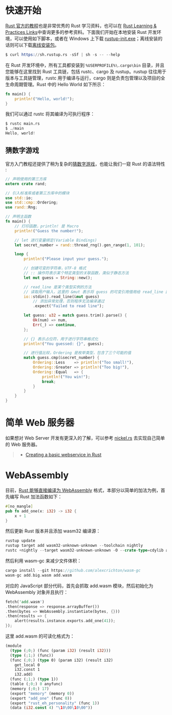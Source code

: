 # 快速开始

[Rust 官方的教程](https://parg.co/UPm)也是非常优秀的 Rust 学习资料，也可以在 [Rust Learning & Practices Links](https://parg.co/UZ6)中查询更多的参考资料。下面我们开始在本地安装 Rust 开发环境，可以使用如下脚本，或者在 Windows 上下载 [rustup-init.exe](https://static.rust-lang.org/rustup/dist/i686-pc-windows-gnu/rustup-init.exe)；离线安装的话则可以下载[离线安装包](https://www.rust-lang.org/en-US/other-installers.html)。

```s
$ curl https://sh.rustup.rs -sSf | sh -s -- --help
```

在 Rust 开发环境中，所有工具都安装到 `%USERPROFILE%\.cargo\bin` 目录，并且您能够在这里找到 Rust 工具链，包括 rustc、cargo 及 rustup。rustup 往往用于版本与工具链管理，rustc 用于编译与运行，cargo 则是负责包管理以及项目的全生命周期管理。Rust 中的 Hello World 如下所示：

```rs
fn main() {
    println!("Hello, world!");
}
```

我们可以通过 rustc 将其编译为可执行程序：

```s
$ rustc main.rs
$ ./main
Hello, world!
```

## 猜数字游戏

官方入门教程还提供了稍为复杂的[猜数字游戏](https://parg.co/UZE)，也能让我们一窥 Rust 的语法特性 :

```rs
// 声明使用的第三方库
extern crate rand;

// 引入标准库或者第三方库中的模块
use std::io;
use std::cmp::Ordering;
use rand::Rng;

// 声明主函数
fn main() {
    // 打印函数，println! 是 Macro
    println!("Guess the number!");

    // let 进行变量绑定(Variable Bindings)
    let secret_number = rand::thread_rng().gen_range(1, 101);

    loop {
        println!("Please input your guess.");

        // 创建可变的字符串，UTF-8 格式
        // :: 操作符表示某个特定类型的关联函数，类似于静态方法
        let mut guess = String::new();

        // read_line 是某个类型实例的方法
        // 读取用户输入，这里的 &mut 表示将 guess 的可变引用借用给 read_line 函数
        io::stdin().read_line(&mut guess)
            // 添加异常处理，否则程序无法编译通过
            .expect("Failed to read line");

        let guess: u32 = match guess.trim().parse() {
            Ok(num) => num,
            Err(_) => continue,
        };

        // {} 表示占位符，用于进行字符串格式化
        println!("You guessed: {}", guess);

        // 进行值比较，Ordering 是枚举类型，包含了三个可能的值
        match guess.cmp(&secret_number) {
            Ordering::Less    => println!("Too small!"),
            Ordering::Greater => println!("Too big!"),
            Ordering::Equal   => {
                println!("You win!");
                break;
            }
        }
    }
}
```

# 简单 Web 服务器

如果想对 Web Server 开发有更深入的了解，可以参考 [nickel.rs](https://github.com/nickel-org/nickel.rs) 去实现自己简单的 Web 服务器。

> - [Creating a basic webservice in Rust](https://parg.co/UPW)

# WebAssembly

目前，[Rust 能够直接编译为 WebAssembly](https://www.hellorust.com) 格式，本部分以简单的加法为例，首先编写 Rust 加法函数如下：

```rs
#[no_mangle]
pub fn add_one(x: i32) -> i32 {
    x + 1
}
```

然后更新 Rust 版本并且添加 wasm32 编译源：

```rs
rustup update
rustup target add wasm32-unknown-unknown --toolchain nightly
rustc +nightly --target wasm32-unknown-unknown -O --crate-type=cdylib add.rs -o add.big.wasm
```

然后利用 wasm-gc 来减少文件体积：

```rs
cargo install --git https://github.com/alexcrichton/wasm-gc
wasm-gc add.big.wasm add.wasm
```

对应的 JavaScript 部分代码，首先会抓取 add.wasm 模块，然后初始化为 WebAssembly 对象并且执行：

```rs
fetch('add.wasm')
.then(response => response.arrayBuffer())
.then(bytes => WebAssembly.instantiate(bytes, {}))
.then(results => {
    alert(results.instance.exports.add_one(41));
});
```

这里 add.wasm 的可读化格式为：

```rs
(module
  (type (;0;) (func (param i32) (result i32)))
  (type (;1;) (func))
  (func (;0;) (type 0) (param i32) (result i32)
    get_local 0
    i32.const 1
    i32.add)
  (func (;1;) (type 1))
  (table (;0;) 0 anyfunc)
  (memory (;0;) 17)
  (export "memory" (memory 0))
  (export "add_one" (func 0))
  (export "rust_eh_personality" (func 1))
  (data (i32.const 4) "\10\00\10\00"))
```
